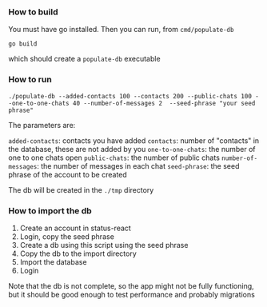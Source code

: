 ### How to build

You must have go installed.
Then you can run, from `cmd/populate-db`

```
go build
```

which should create a `populate-db` executable

### How to run
```
./populate-db --added-contacts 100 --contacts 200 --public-chats 100 --one-to-one-chats 40 --number-of-messages 2  --seed-phrase "your seed phrase"
```


The parameters are:

`added-contacts`: contacts you have added
`contacts`: number of "contacts" in the database, these are not added by you
`one-to-one-chats`: the number of one to one chats open
`public-chats`: the number of public chats
`number-of-messages`: the number of messages in each chat
`seed-phrase`: the seed phrase of the account to be created

The db will be created in the `./tmp` directory

### How to import the db

1) Create an account in status-react
2) Login, copy the seed phrase
3) Create a db using this script using the seed phrase
4) Copy the db to the import directory
5) Import the database
6) Login


Note that the db is not complete, so the app might not be fully functioning, but it 
should be good enough to test performance and probably migrations
